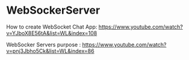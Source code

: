 # WebSockerServer

How to create WebSocket Chat App: https://www.youtube.com/watch?v=YJboX8E56tA&list=WL&index=108

WebSocker Servers purpose : https://www.youtube.com/watch?v=pnj3Jbho5Ck&list=WL&index=86

